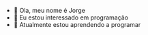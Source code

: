 - 👋 Ola, meu nome é Jorge
- 👀 Eu estou interessado em programação
- 🌱 Atualmente estou aprendendo a programar

